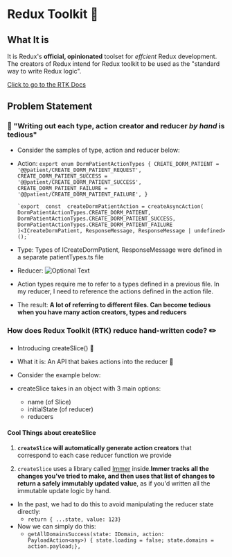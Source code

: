 # Redux Toolkit :rocket:

## What It is

It is Redux's <b>official, opinionated</b> toolset for <i>effcient</I> Redux development. The creators of Redux intend for Redux toolkit to be used as the "standard way to write Redux logic".

[Click to go to the RTK Docs](https://redux-toolkit.js.org/introduction/getting-started)

## Problem Statement

### :dart: "Writing out each type, action creator and reducer <i>by hand</i> is tedious"

- Consider the samples of type, action and reducer below:
- Action:
  `export enum DormPatientActionTypes { CREATE_DORM_PATIENT = '@@patient/CREATE_DORM_PATIENT_REQUEST', CREATE_DORM_PATIENT_SUCCESS = '@@patient/CREATE_DORM_PATIENT_SUCCESS', CREATE_DORM_PATIENT_FAILURE = '@@patient/CREATE_DORM_PATIENT_FAILURE', }`

      `export  const  createDormPatientAction = createAsyncAction(
      DormPatientActionTypes.CREATE_DORM_PATIENT,
      DormPatientActionTypes.CREATE_DORM_PATIENT_SUCCESS,
      DormPatientActionTypes.CREATE_DORM_PATIENT_FAILURE
      )<ICreateDormPatient, ResponseMessage, ResponseMessage | undefined>();`

- Type: Types of ICreateDormPatient, ResponseMessage were defined in a separate patientTypes.ts file

- Reducer:
  ![Optional Text](../screenshots/reducer_eg_1.png)

- Action types require me to refer to a types defined in a previous file. In my reducer, I need to reference the actions defined in the action file.
- The result: <b>A lot of referring to different files. Can become tedious when you have many action creators, types and reducers</b>

### How does Redux Toolkit (RTK) reduce hand-written code? :pencil2:

- Introducing createSlice() :pizza:

- What it is: An API that bakes actions into the reducer :cake:
- Consider the example below:

- createSlice takes in an object with 3 main options:
  - name (of Slice)
  - initialState (of reducer)
  - reducers

#### Cool Things about createSlice

1. **`createSlice` will automatically generate action creators** that correspond to each case reducer function we provide

2. `createSlice` uses a library called [Immer](https://immerjs.github.io/immer/) inside.**Immer tracks all the changes you've tried to make, and then uses that list of changes to return a safely immutably updated value**, as if you'd written all the immutable update logic by hand.

- In the past, we had to do this to avoid manipulating the reducer state directly:
  - `return { ...state, value: 123}`
- Now we can simply do this:
  - `getAllDomainsSuccess(state: IDomain, action: PayloadAction<any>) { state.loading = false; state.domains = action.payload;},`
